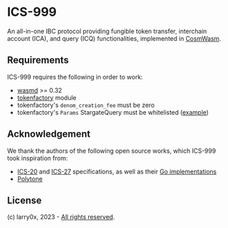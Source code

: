 # ICS-999

An all-in-one IBC protocol providing fungible token transfer, interchain account (ICA), and query (ICQ) functionalities, implemented in [CosmWasm][cosmwasm].

## Requirements

ICS-999 requires the following in order to work:

- [wasmd][wasmd] >= 0.32
- [tokenfactory][tf] module
- tokenfactory's `denom_creation_fee` must be zero
- tokenfactory's `Params` StargateQuery must be whitelisted ([example][stargate-query])

## Acknowledgement

We thank the authors of the following open source works, which ICS-999 took inspiration from:

- [ICS-20][ics20] and [ICS-27][ics27] specifications, as well as their [Go implementations][ibc-go]
- [Polytone][polytone]

## License

(c) larry0x, 2023 - [All rights reserved](./LICENSE).

[cosmwasm]:       https://github.com/CosmWasm/cosmwasm
[ibc-go]:         https://github.com/cosmos/ibc-go
[ics20]:          https://github.com/cosmos/ibc/tree/main/spec/app/ics-020-fungible-token-transfer
[ics27]:          https://github.com/cosmos/ibc/tree/main/spec/app/ics-027-interchain-accounts
[polytone]:       https://github.com/DA0-DA0/polytone
[stargate-query]: https://github.com/CosmosContracts/juno/blob/v15.0.0/app/keepers/keepers.go#L382-L402
[tf]:             https://github.com/osmosis-labs/osmosis/tree/main/x
[wasmd]:          https://github.com/CosmWasm/wasmd
